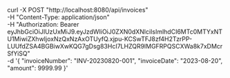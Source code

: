 curl -X POST "http://localhost:8080/api/invoices" \
-H "Content-Type: application/json" \
-H "Authorization: Bearer eyJhbGciOiJIUzUxMiJ9.eyJzdWIiOiJ0ZXN0dXNlciIsImlhdCI6MTc0MTYxNTU1MiwiZXhwIjoxNzQxNzAxOTUyfQ.xjpu-KCSwTFJ8zf4H2TzrPP-LUUfdZSA4BGBiwXwKQG7gDsg83HcI7LHZQR9lMGFRPQSCXWa8k7xDMcrSfYiSQ" \
-d '{
"invoiceNumber": "INV-20230820-001",
"invoiceDate": "2023-08-20",
"amount": 9999.99
}'